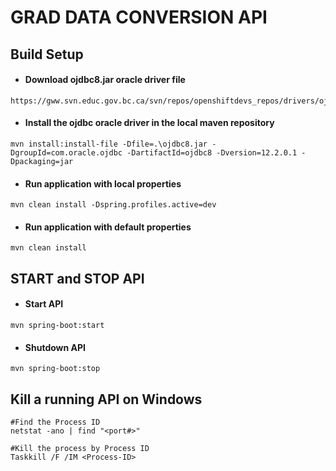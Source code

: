 # GRAD DATA CONVERSION API
## Build Setup

- #### Download ojdbc8.jar oracle driver file
```
https://gww.svn.educ.gov.bc.ca/svn/repos/openshiftdevs_repos/drivers/ojdbc8.jar
```

- #### Install the ojdbc oracle driver in the local maven repository
```
mvn install:install-file -Dfile=.\ojdbc8.jar -DgroupId=com.oracle.ojdbc -DartifactId=ojdbc8 -Dversion=12.2.0.1 -Dpackaging=jar
```

- #### Run application with local properties
```
mvn clean install -Dspring.profiles.active=dev
```

- #### Run application with default properties
```
mvn clean install
```

## START and STOP API

- #### Start API
```
mvn spring-boot:start
```

- ####  Shutdown API
```
mvn spring-boot:stop
```

## Kill a running API on Windows
```
#Find the Process ID
netstat -ano | find "<port#>"

#Kill the process by Process ID
Taskkill /F /IM <Process-ID>
```